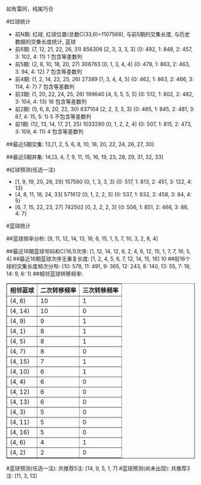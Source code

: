 <!-- 
.. title: 双色球2016018期(2016-02-18)数据分析报告
.. slug: slott-2016018-2016-02-18-report
.. date: 2016-02-19 08:00:00 UTC+08:00
.. tags: Lottery
.. link: 
.. description: 
.. type: text
-->

如有雷同，纯属巧合

<!-- TEASER_END-->

#红球统计

- 前N期: 红球, 红球位置(总数C(33,6)=1107568), 与前5期的交集长度, 与历史数据的交集长度统计, 蓝球
- 前6期: (7, 12, 21, 22, 26, 31) 856306 [2, 3, 3, 3, 3] {0: 492, 1: 848, 2: 457, 3: 102, 4: 11} 1 包含等差数列
- 前5期: (2, 8, 10, 18, 20, 27) 308763 [0, 1, 3, 4, 4] {0: 479, 1: 863, 2: 463, 3: 94, 4: 12} 7 包含等差数列
- 前4期: (1, 2, 14, 22, 25, 26) 27389 [1, 3, 4, 4, 5] {0: 462, 1: 863, 2: 466, 3: 114, 4: 7} 7 包含等差数列
- 前3期: (1, 20, 22, 24, 25, 26) 199640 [4, 5, 5, 5, 5] {0: 512, 1: 802, 2: 482, 3: 104, 4: 13} 16 包含等差数列
- 前2期: (5, 6, 8, 20, 22, 30) 637104 [2, 2, 3, 3, 3] {0: 485, 1: 845, 2: 481, 3: 87, 4: 15, 5: 1} 5 不包含等差数列
- 前1期: (12, 13, 14, 17, 21, 25) 1033290 [0, 1, 2, 2, 4] {0: 507, 1: 815, 2: 473, 3: 109, 4: 11} 4 包含等差数列

##最近5期交集:
13,[1, 2, 5, 6, 8, 10, 18, 20, 22, 24, 26, 27, 30]

##最近5期并集:
14,[3, 4, 7, 9, 11, 15, 16, 19, 23, 28, 29, 31, 32, 33]

#红球预测(任选一注)

- [1, 9, 19, 20, 26, 29] 157560 [0, 1, 3, 3, 3] {0: 517, 1: 813, 2: 451, 3: 122, 4: 13}
- [4, 8, 11, 18, 24, 33] 571612 [0, 1, 2, 2, 3] {0: 537, 1: 832, 2: 458, 3: 84, 4: 5}
- [6, 7, 15, 22, 23, 27] 742502 [0, 2, 2, 2, 3] {0: 506, 1: 851, 2: 466, 3: 86, 4: 7}

#蓝球统计

##蓝球频率分析:
[9, 11, 12, 14, 13, 16, 6, 15, 1, 5, 7, 10, 3, 2, 8, 4]

##最近16期蓝球号码和C(16,1)次序:
 [1, 12, 14, 12, 6, 2, 4, 6, 12, 15, 1, 7, 7, 16, 5, 4]
##最近16期蓝球次序无重复长度:
 [1, 2, 4, 5, 6, 7, 12, 14, 15, 16] 10
##前16个球的交集长度频次分布:
{10: 578, 11: 491, 9: 365, 12: 243, 8: 140, 13: 55, 7: 19, 14: 9, 6: 1}
##相邻蓝球转移频率:
 <table border="1" class="table table-striped dataframe">
  <thead>
    <tr style="text-align: right;">
      <th>相邻蓝球</th>
      <th>二次转移频率</th>
      <th>三次转移频率</th>
    </tr>
  </thead>
  <tbody>
    <tr>
      <td>(4, 8)</td>
      <td>10</td>
      <td>1</td>
    </tr>
    <tr>
      <td>(4, 14)</td>
      <td>10</td>
      <td>0</td>
    </tr>
    <tr>
      <td>(4, 9)</td>
      <td>9</td>
      <td>1</td>
    </tr>
    <tr>
      <td>(4, 1)</td>
      <td>8</td>
      <td>1</td>
    </tr>
    <tr>
      <td>(4, 5)</td>
      <td>8</td>
      <td>1</td>
    </tr>
    <tr>
      <td>(4, 7)</td>
      <td>8</td>
      <td>0</td>
    </tr>
    <tr>
      <td>(4, 15)</td>
      <td>7</td>
      <td>1</td>
    </tr>
    <tr>
      <td>(4, 10)</td>
      <td>6</td>
      <td>1</td>
    </tr>
    <tr>
      <td>(4, 4)</td>
      <td>6</td>
      <td>0</td>
    </tr>
    <tr>
      <td>(4, 12)</td>
      <td>6</td>
      <td>0</td>
    </tr>
    <tr>
      <td>(4, 13)</td>
      <td>6</td>
      <td>0</td>
    </tr>
    <tr>
      <td>(4, 3)</td>
      <td>5</td>
      <td>0</td>
    </tr>
    <tr>
      <td>(4, 11)</td>
      <td>5</td>
      <td>0</td>
    </tr>
    <tr>
      <td>(4, 16)</td>
      <td>5</td>
      <td>0</td>
    </tr>
    <tr>
      <td>(4, 6)</td>
      <td>4</td>
      <td>1</td>
    </tr>
    <tr>
      <td>(4, 2)</td>
      <td>2</td>
      <td>0</td>
    </tr>
  </tbody>
</table>
#蓝球预测(任选一注):
共推荐5注: [14, 9, 5, 1, 7]
#蓝球预测(尚未出现):
共推荐3注: [11, 3, 13]

